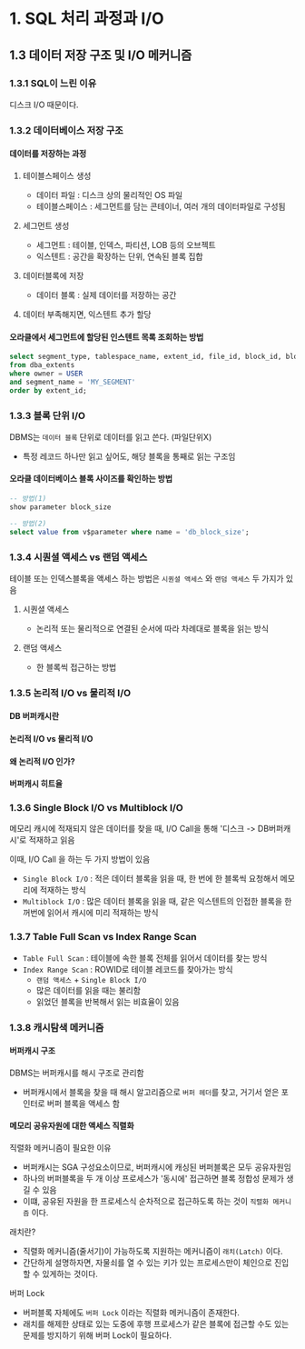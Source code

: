 # 1. SQL 처리 과정과 I/O

## 1.3 데이터 저장 구조 및 I/O 메커니즘

### 1.3.1 SQL이 느린 이유

디스크 I/O 때문이다. 

### 1.3.2 데이터베이스 저장 구조

#### 데이터를 저장하는 과정

1. 테이블스페이스 생성
    - 데이터 파일 : 디스크 상의 물리적인 OS 파일
    - 테이블스페이스 : 세그먼트를 담는 콘테이너, 여러 개의 데이터파일로 구성됨 

2. 세그먼트 생성
    - 세그먼트 : 테이블, 인덱스, 파티션, LOB 등의 오브젝트
    - 익스텐트 : 공간을 확장하는 단위, 연속된 블록 집합

3. 데이터블록에 저장
    - 데이터 블록 : 실제 데이터를 저장하는 공간

4. 데이터 부족해지면, 익스텐트 추가 할당

#### 오라클에서 세그먼트에 할당된 인스텐트 목록 조회하는 방법

```sql
select segment_type, tablespace_name, extent_id, file_id, block_id, blocks 
from dba_extents
where owner = USER
and segment_name = 'MY_SEGMENT'
order by extent_id;
```

### 1.3.3 블록 단위 I/O

DBMS는 `데이터 블록` 단위로 데이터를 읽고 쓴다. (파일단위X)
- 특정 레코드 하나만 읽고 싶어도, 해당 블록을 통째로 읽는 구조임

#### 오라클 데이터베이스 블록 사이즈를 확인하는 방법

```sql
-- 방법(1)
show parameter block_size

-- 방법(2)
select value from v$parameter where name = 'db_block_size';
```

### 1.3.4 시퀀셜 액세스 vs 랜덤 액세스

테이블 또는 인덱스블록을 액세스 하는 방법은 `시퀀셜 액세스` 와 `랜덤 액세스` 두 가지가 있음

1. 시퀀셜 액세스
    - 논리적 또는 물리적으로 연결된 순서에 따라 차례대로 블록을 읽는 방식

2. 랜덤 액세스
    - 한 블록씩 접근하는 방법 

### 1.3.5 논리적 I/O vs 물리적 I/O

#### DB 버퍼캐시란
#### 논리적 I/O vs 물리적 I/O
#### 왜 논리적 I/O 인가?
#### 버퍼캐시 히트율

### 1.3.6 Single Block I/O vs Multiblock I/O

메모리 캐시에 적재되지 않은 데이터를 찾을 때, I/O Call을 통해 '디스크 -> DB버퍼캐시'로 적재하고 읽음

이때, I/O Call 을 하는 두 가지 방법이 있음

- `Single Block I/O` : 적은 데이터 블록을 읽을 때, 한 번에 한 블록씩 요청해서 메모리에 적재하는 방식
- `Multiblock I/O` : 많은 데이터 블록을 읽을 때, 같은 익스텐트의 인접한 블록을 한꺼번에 읽어서 캐시에 미리 적재하는 방식

### 1.3.7 Table Full Scan vs Index Range Scan 

- `Table Full Scan` : 테이블에 속한 블록 전체를 읽어서 데이터를 찾는 방식
- `Index Range Scan` : ROWID로 테이블 레코드를 찾아가는 방식
    - `랜덤 액세스` + `Single Block I/O`
    - 많은 데이터를 읽을 때는 불리함
    - 읽었던 블록을 반복해서 읽는 비효율이 있음

### 1.3.8 캐시탐색 메커니즘

#### 버퍼캐시 구조

DBMS는 버퍼캐시를 해시 구조로 관리함
- 버퍼캐시에서 블록을 찾을 때 해시 알고리즘으로 `버퍼 헤더`를 찾고, 거기서 얻은 포인터로 버퍼 블록을 액세스 함

#### 메모리 공유자원에 대한 액세스 직렬화

직렬화 메커니즘이 필요한 이유

- 버퍼캐시는 SGA 구성요소이므로, 버퍼캐시에 캐싱된 버퍼블록은 모두 공유자원임
- 하나의 버퍼블록을 두 개 이상 프로세스가 '동시에' 접근하면 블록 정합성 문제가 생길 수 있음
- 이떄, 공유된 자원을 한 프로세스식 순차적으로 접근하도록 하는 것이 `직렬화 메커니즘` 이다.

래치란?
- 직렬화 메커니즘(줄서기)이 가능하도록 지원하는 메커니즘이 `래치(Latch)` 이다.
- 간단하게 설명하자면, 자물쇠를 열 수 있는 키가 있는 프로세스만이 체인으로 진입할 수 있게하는 것이다. 

버퍼 Lock
- 버퍼블록 자체에도 `버퍼 Lock` 이라는 직렬화 메커니즘이 존재한다. 
- 래치를 해제한 상태로 있는 도중에 후행 프로세스가 같은 블록에 접근할 수도 있는 문제를 방지하기 위해 버퍼 Lock이 필요하다. 


